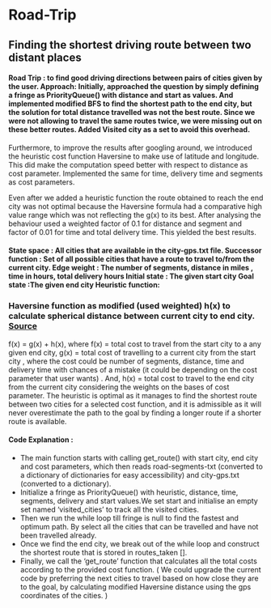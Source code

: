 # Road-Trip
## Finding the shortest driving route between two distant places 

#### Road Trip : to find good driving directions between pairs of cities given by the user. Approach: Initially, approached the question by simply defining a fringe as PriorityQueue() with distance and start as values. And implemented modified BFS to find the shortest path to the end city, but the solution for total distance travelled was not the best route. Since we were not allowing to travel the same routes twice, we were missing out on these better routes. Added Visited city as a set to avoid this overhead.

Furthermore, to improve the results after googling around, we introduced the heuristic cost function Haversine to make use of latitude and longitude. This did make the computation speed better with respect to distance as cost parameter. Implemented the same for time, delivery time and segments as cost parameters.

Even after we added a heuristic function the route obtained to reach the end city was not optimal because the Haversine formula had a comparative high value range which was not reflecting the g(x) to its best. After analysing the behaviour used a weighted factor of 0.1 for distance and segment and factor of 0.01 for time and total delivery time. This yielded the best results.

#### State space : All cities that are available in the city-gps.txt file. Successor function : Set of all possible cities that have a route to travel to/from the current city. Edge weight : The number of segments, distance in miles , time in hours, total delivery hours Initial state : The given start city Goal state :The given end city Heuristic function:

### Haversine function as modified (used weighted) h(x) to calculate spherical distance between current city to end city. <a href="https://towardsdatascience.com/heres-how-to-calculate-distance-between-2-geolocations-in-python-93ecab5bbba4" target="_blank">Source</a> 

f(x) = g(x) + h(x), where f(x) = total cost to travel from the start city to a any given end city, g(x) = total cost of travelling to a current city from the start city , where the cost could be number of segments, distance, time and delivery time with chances of a mistake (it could be depending on the cost parameter that user wants) . And, h(x) = total cost to travel to the end city from the current city considering the weights on the bases of cost parameter. The heuristic is optimal as it manages to find the shortest route between two cities for a selected cost function, and it is admissible as it will never overestimate the path to the goal by finding a longer route if a shorter route is available.

#### Code Explanation :

* The main function starts with calling get_route() with start city, end city and cost parameters, which then reads road-segments-txt (converted to a dictionary of dictionaries for easy accessibility) and city-gps.txt (converted to a dictionary).
* Initialize a fringe as PriorityQueue() with heuristic, distance, time, segments, delivery and start values.We set start and initialise an empty set named ‘visited_cities’ to track all the visited cities.
* Then we run the while loop till fringe is null to find the fastest and optimum path. By select all the cities that can be travelled and have not been travelled already.
* Once we find the end city, we break out of the while loop and construct the shortest route that is stored in routes_taken [].
* Finally, we call the ‘get_route’ function that calculates all the total costs according to the provided cost function. ( We could upgrade the current code by preferring the next cities to travel based on how close they are to the goal, by calculating modified Haversine distance using the gps coordinates of the cities. )
